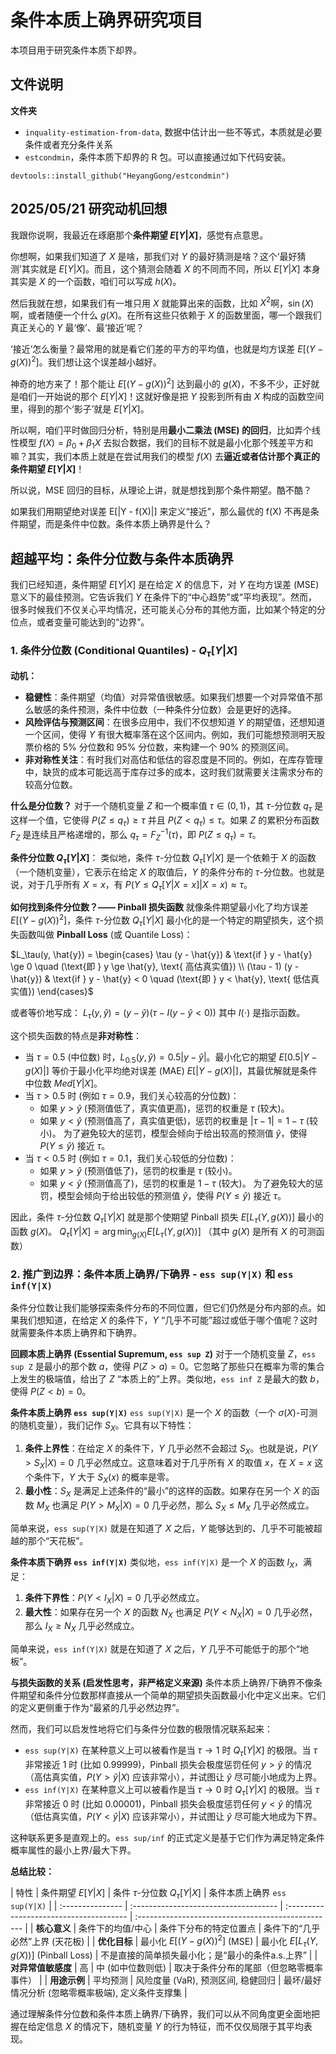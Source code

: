 # 条件本质上确界研究项目

本项目用于研究条件本质下却界。

## 文件说明


**文件夹**

- `inquality-estimation-from-data`, 数据中估计出一些不等式，本质就是必要条件或者充分条件关系
- `estcondmin`，条件本质下却界的 R 包。可以直接通过如下代码安装。

```
devtools::install_github("HeyangGong/estcondmin")
```
 


## 2025/05/21 研究动机回想

我跟你说啊，我最近在琢磨那个**条件期望 $E[Y|X]$**，感觉有点意思。

你想啊，如果我们知道了 $X$ 是啥，那我们对 $Y$ 的最好猜测是啥？这个‘最好猜测’其实就是 $E[Y|X]$。而且，这个猜测会随着 $X$ 的不同而不同，所以 $E[Y|X]$ 本身其实是 $X$ 的一个函数，咱们可以写成 $h(X)$。

然后我就在想，如果我们有一堆只用 $X$ 就能算出来的函数，比如 $X^2$啊，$\sin(X)$ 啊，或者随便一个什么 $g(X)$。在所有这些只依赖于 $X$ 的函数里面，哪一个跟我们真正关心的 $Y$ 最‘像’、最‘接近’呢？

‘接近’怎么衡量？最常用的就是看它们差的平方的平均值，也就是均方误差 $E[(Y - g(X))^2]$。我们想让这个误差越小越好。

神奇的地方来了！那个能让 $E[(Y - g(X))^2]$ 达到最小的 $g(X)$，不多不少，正好就是咱们一开始说的那个 $E[Y|X]$！这就好像是把 $Y$ 投影到所有由 $X$ 构成的函数空间里，得到的那个‘影子’就是 $E[Y|X]$。

所以啊，咱们平时做回归分析，特别是用**最小二乘法 (MSE) 的回归**，比如弄个线性模型 $f(X) = \beta_0 + \beta_1 X$ 去拟合数据，我们的目标不就是最小化那个残差平方和嘛？其实，我们本质上就是在尝试用我们的模型 $f(X)$ 去**逼近或者估计那个真正的条件期望 $E[Y|X]$**！

所以说，MSE 回归的目标，从理论上讲，就是想找到那个条件期望。酷不酷？


如果我们用期望绝对误差 E[|Y - f(X)|] 来定义“接近”，那么最优的 f(X) 不再是条件期望，而是条件中位数。条件本质上确界是什么？



## 超越平均：条件分位数与条件本质确界

我们已经知道，条件期望 $E[Y|X]$ 是在给定 $X$ 的信息下，对 $Y$ 在均方误差 (MSE) 意义下的最佳预测。它告诉我们 $Y$ 在条件下的“中心趋势”或“平均表现”。然而，很多时候我们不仅关心平均情况，还可能关心分布的其他方面，比如某个特定的分位点，或者变量可能达到的“边界”。

### 1. 条件分位数 (Conditional Quantiles) - $Q_\tau[Y|X]$

**动机：**
*   **稳健性**：条件期望（均值）对异常值很敏感。如果我们想要一个对异常值不那么敏感的条件预测，条件中位数（一种条件分位数）会是更好的选择。
*   **风险评估与预测区间**：在很多应用中，我们不仅想知道 $Y$ 的期望值，还想知道一个区间，使得 $Y$ 有很大概率落在这个区间内。例如，我们可能想预测明天股票价格的 5% 分位数和 95% 分位数，来构建一个 90% 的预测区间。
*   **非对称性关注**：有时我们对高估和低估的容忍度是不同的。例如，在库存管理中，缺货的成本可能远高于库存过多的成本，这时我们就需要关注需求分布的较高分位数。

**什么是分位数？**
对于一个随机变量 $Z$ 和一个概率值 $\tau \in (0,1)$，其 $\tau$-分位数 $q_\tau$ 是这样一个值，它使得 $P(Z \le q_\tau) \ge \tau$ 并且 $P(Z < q_\tau) \le \tau$。如果 $Z$ 的累积分布函数 $F_Z$ 是连续且严格递增的，那么 $q_\tau = F_Z^{-1}(\tau)$，即 $P(Z \le q_\tau) = \tau$。

**条件分位数 $Q_\tau[Y|X]$**：
类似地，条件 $\tau$-分位数 $Q_\tau[Y|X]$ 是一个依赖于 $X$ 的函数（一个随机变量），它表示在给定 $X$ 的取值后，$Y$ 的条件分布的 $\tau$-分位数。也就是说，对于几乎所有 $X=x$，有 $P(Y \le Q_\tau[Y|X=x] | X=x) \approx \tau$。

**如何找到条件分位数？—— Pinball 损失函数**
就像条件期望最小化了均方误差 $E[(Y-g(X))^2]$，条件 $\tau$-分位数 $Q_\tau[Y|X]$ 最小化的是一个特定的期望损失，这个损失函数叫做 **Pinball Loss** (或 Quantile Loss)：

$L_\tau(y, \hat{y}) = \begin{cases} \tau (y - \hat{y}) & \text{if } y - \hat{y} \ge 0 \quad (\text{即 } y \ge \hat{y}, \text{ 高估真实值}) \\ (\tau - 1) (y - \hat{y}) & \text{if } y - \hat{y} < 0 \quad (\text{即 } y < \hat{y}, \text{ 低估真实值}) \end{cases}$

或者等价地写成：
$L_\tau(y, \hat{y}) = (y - \hat{y}) (\tau - I(y - \hat{y} < 0))$
其中 $I(\cdot)$ 是指示函数。

这个损失函数的特点是**非对称性**：
*   当 $\tau = 0.5$ (中位数) 时，$L_{0.5}(y, \hat{y}) = 0.5 |y - \hat{y}|$。最小化它的期望 $E[0.5|Y-g(X)|]$ 等价于最小化平均绝对误差 (MAE) $E[|Y-g(X)|]$，其最优解就是条件中位数 $Med[Y|X]$。
*   当 $\tau > 0.5$ 时 (例如 $\tau = 0.9$，我们关心较高的分位数)：
    *   如果 $y > \hat{y}$ (预测值低了，真实值更高)，惩罚的权重是 $\tau$ (较大)。
    *   如果 $y < \hat{y}$ (预测值高了，真实值更低)，惩罚的权重是 $| \tau - 1 | = 1-\tau$ (较小)。
    为了避免较大的惩罚，模型会倾向于给出较高的预测值 $\hat{y}$，使得 $P(Y \le \hat{y})$ 接近 $\tau$。
*   当 $\tau < 0.5$ 时 (例如 $\tau = 0.1$，我们关心较低的分位数)：
    *   如果 $y > \hat{y}$ (预测值低了)，惩罚的权重是 $\tau$ (较小)。
    *   如果 $y < \hat{y}$ (预测值高了)，惩罚的权重是 $1-\tau$ (较大)。
    为了避免较大的惩罚，模型会倾向于给出较低的预测值 $\hat{y}$，使得 $P(Y \le \hat{y})$ 接近 $\tau$。

因此，条件 $\tau$-分位数 $Q_\tau[Y|X]$ 就是那个使期望 Pinball 损失 $E[L_\tau(Y, g(X))]$ 最小的函数 $g(X)$。
$Q_\tau[Y|X] = \arg\min_{g(X)} E[L_\tau(Y, g(X))]$
（其中 $g(X)$ 是所有 $X$ 的可测函数）

### 2. 推广到边界：条件本质上确界/下确界 - `ess sup(Y|X)` 和 `ess inf(Y|X)`

条件分位数让我们能够探索条件分布的不同位置，但它们仍然是分布内部的点。如果我们想知道，在给定 $X$ 的条件下，$Y$ “几乎不可能”超过或低于哪个值呢？这时就需要条件本质上确界和下确界。

**回顾本质上确界 (Essential Supremum, `ess sup Z`)**
对于一个随机变量 $Z$，`ess sup Z` 是最小的那个数 $a$，使得 $P(Z > a) = 0$。它忽略了那些只在概率为零的集合上发生的极端值，给出了 $Z$ “本质上的”上界。类似地，`ess inf Z` 是最大的数 $b$，使得 $P(Z < b) = 0$。

**条件本质上确界 `ess sup(Y|X)`**
`ess sup(Y|X)` 是一个 $X$ 的函数（一个 $\sigma(X)$-可测的随机变量），我们记作 $S_X$。它具有以下特性：
1.  **条件上界性**：在给定 $X$ 的条件下，$Y$ 几乎必然不会超过 $S_X$。也就是说，$P(Y > S_X | X) = 0$ 几乎必然成立。这意味着对于几乎所有 $X$ 的取值 $x$，在 $X=x$ 这个条件下，$Y$ 大于 $S_X(x)$ 的概率是零。
2.  **最小性**：$S_X$ 是满足上述条件的“最小”的这样的函数。如果存在另一个 $X$ 的函数 $M_X$ 也满足 $P(Y > M_X | X) = 0$ 几乎必然，那么 $S_X \le M_X$ 几乎必然成立。

简单来说，`ess sup(Y|X)` 就是在知道了 $X$ 之后，$Y$ 能够达到的、几乎不可能被超越的那个“天花板”。

**条件本质下确界 `ess inf(Y|X)`**
类似地，`ess inf(Y|X)` 是一个 $X$ 的函数 $I_X$，满足：
1.  **条件下界性**：$P(Y < I_X | X) = 0$ 几乎必然成立。
2.  **最大性**：如果存在另一个 $X$ 的函数 $N_X$ 也满足 $P(Y < N_X | X) = 0$ 几乎必然，那么 $I_X \ge N_X$ 几乎必然成立。

简单来说，`ess inf(Y|X)` 就是在知道了 $X$ 之后，$Y$ 几乎不可能低于的那个“地板”。

**与损失函数的关系 (启发性思考，非严格定义来源)**
条件本质上确界/下确界不像条件期望和条件分位数那样直接从一个简单的期望损失函数最小化中定义出来。它们的定义更侧重于作为“最紧的几乎必然边界”。

然而，我们可以启发性地将它们与条件分位数的极限情况联系起来：
*   `ess sup(Y|X)` 在某种意义上可以被看作是当 $\tau \to 1$ 时 $Q_\tau[Y|X]$ 的极限。当 $\tau$ 非常接近 1 时 (比如 0.99999)，Pinball 损失会极度惩罚任何 $y > \hat{y}$ 的情况（高估真实值，$P(Y > \hat{y}|X)$ 应该非常小），并试图让 $\hat{y}$ 尽可能小地成为上界。
*   `ess inf(Y|X)` 在某种意义上可以被看作是当 $\tau \to 0$ 时 $Q_\tau[Y|X]$ 的极限。当 $\tau$ 非常接近 0 时 (比如 0.00001)，Pinball 损失会极度惩罚任何 $y < \hat{y}$ 的情况（低估真实值，$P(Y < \hat{y}|X)$ 应该非常小），并试图让 $\hat{y}$ 尽可能大地成为下界。

这种联系更多是直观上的。`ess sup/inf` 的正式定义是基于它们作为满足特定条件概率属性的最小上界/最大下界。

**总结比较：**

| 特性             | 条件期望 $E[Y|X]$                     | 条件 $\tau$-分位数 $Q_\tau[Y|X]$          | 条件本质上确界 `ess sup(Y|X)`                      |
| :--------------- | :------------------------------------ | :-------------------------------------- | :------------------------------------------------- |
| **核心意义**     | 条件下的均值/中心                     | 条件下分布的特定位置点                  | 条件下的“几乎必然”上界 (天花板)                      |
| **优化目标**     | 最小化 $E[(Y-g(X))^2]$ (MSE)           | 最小化 $E[L_\tau(Y,g(X))]$ (Pinball Loss) | 不是直接的简单损失最小化；是“最小的条件a.s.上界” |
| **对异常值敏感度** | 高                                    | 中 (如中位数则低)                       | 取决于条件分布的尾部（但忽略零概率事件）               |
| **用途示例**     | 平均预测                              | 风险度量 (VaR), 预测区间, 稳健回归      | 最坏/最好情况分析 (忽略零概率极端), 定义条件支撑集   |


通过理解条件分位数和条件本质上确界/下确界，我们可以从不同角度更全面地把握在给定信息 $X$ 的情况下，随机变量 $Y$ 的行为特征，而不仅仅局限于其平均表现。
